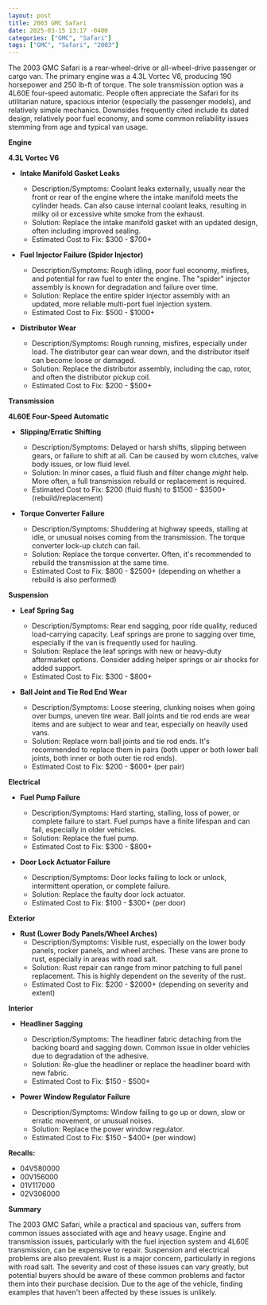 ```yaml
---
layout: post
title: 2003 GMC Safari
date: 2025-03-15 13:17 -0400
categories: ["GMC", "Safari"]
tags: ["GMC", "Safari", "2003"]
---
```

The 2003 GMC Safari is a rear-wheel-drive or all-wheel-drive passenger or cargo van. The primary engine was a 4.3L Vortec V6, producing 190 horsepower and 250 lb-ft of torque. The sole transmission option was a 4L60E four-speed automatic. People often appreciate the Safari for its utilitarian nature, spacious interior (especially the passenger models), and relatively simple mechanics. Downsides frequently cited include its dated design, relatively poor fuel economy, and some common reliability issues stemming from age and typical van usage.

**Engine**

**4.3L Vortec V6**

*   **Intake Manifold Gasket Leaks**
    *   Description/Symptoms: Coolant leaks externally, usually near the front or rear of the engine where the intake manifold meets the cylinder heads. Can also cause internal coolant leaks, resulting in milky oil or excessive white smoke from the exhaust.
    *   Solution: Replace the intake manifold gasket with an updated design, often including improved sealing.
    *   Estimated Cost to Fix: $300 - $700+

*   **Fuel Injector Failure (Spider Injector)**
    *   Description/Symptoms: Rough idling, poor fuel economy, misfires, and potential for raw fuel to enter the engine. The "spider" injector assembly is known for degradation and failure over time.
    *   Solution: Replace the entire spider injector assembly with an updated, more reliable multi-port fuel injection system.
    *   Estimated Cost to Fix: $500 - $1000+

*   **Distributor Wear**
    *   Description/Symptoms: Rough running, misfires, especially under load. The distributor gear can wear down, and the distributor itself can become loose or damaged.
    *   Solution: Replace the distributor assembly, including the cap, rotor, and often the distributor pickup coil.
    *   Estimated Cost to Fix: $200 - $500+

**Transmission**

**4L60E Four-Speed Automatic**

*   **Slipping/Erratic Shifting**
    *   Description/Symptoms: Delayed or harsh shifts, slipping between gears, or failure to shift at all. Can be caused by worn clutches, valve body issues, or low fluid level.
    *   Solution: In minor cases, a fluid flush and filter change *might* help. More often, a full transmission rebuild or replacement is required.
    *   Estimated Cost to Fix: $200 (fluid flush) to $1500 - $3500+ (rebuild/replacement)

*   **Torque Converter Failure**
    *   Description/Symptoms: Shuddering at highway speeds, stalling at idle, or unusual noises coming from the transmission. The torque converter lock-up clutch can fail.
    *   Solution: Replace the torque converter. Often, it's recommended to rebuild the transmission at the same time.
    *   Estimated Cost to Fix: $800 - $2500+ (depending on whether a rebuild is also performed)

**Suspension**

*   **Leaf Spring Sag**
    *   Description/Symptoms: Rear end sagging, poor ride quality, reduced load-carrying capacity. Leaf springs are prone to sagging over time, especially if the van is frequently used for hauling.
    *   Solution: Replace the leaf springs with new or heavy-duty aftermarket options. Consider adding helper springs or air shocks for added support.
    *   Estimated Cost to Fix: $300 - $800+

*   **Ball Joint and Tie Rod End Wear**
    *   Description/Symptoms: Loose steering, clunking noises when going over bumps, uneven tire wear. Ball joints and tie rod ends are wear items and are subject to wear and tear, especially on heavily used vans.
    *   Solution: Replace worn ball joints and tie rod ends. It's recommended to replace them in pairs (both upper or both lower ball joints, both inner or both outer tie rod ends).
    *   Estimated Cost to Fix: $200 - $600+ (per pair)

**Electrical**

*   **Fuel Pump Failure**
    *   Description/Symptoms: Hard starting, stalling, loss of power, or complete failure to start. Fuel pumps have a finite lifespan and can fail, especially in older vehicles.
    *   Solution: Replace the fuel pump.
    *   Estimated Cost to Fix: $300 - $800+

*   **Door Lock Actuator Failure**
    *   Description/Symptoms: Door locks failing to lock or unlock, intermittent operation, or complete failure.
    *   Solution: Replace the faulty door lock actuator.
    *   Estimated Cost to Fix: $100 - $300+ (per door)

**Exterior**

*   **Rust (Lower Body Panels/Wheel Arches)**
    *   Description/Symptoms: Visible rust, especially on the lower body panels, rocker panels, and wheel arches. These vans are prone to rust, especially in areas with road salt.
    *   Solution: Rust repair can range from minor patching to full panel replacement. This is highly dependent on the severity of the rust.
    *   Estimated Cost to Fix: $200 - $2000+ (depending on severity and extent)

**Interior**

*   **Headliner Sagging**
    *   Description/Symptoms: The headliner fabric detaching from the backing board and sagging down. Common issue in older vehicles due to degradation of the adhesive.
    *   Solution: Re-glue the headliner or replace the headliner board with new fabric.
    *   Estimated Cost to Fix: $150 - $500+

*   **Power Window Regulator Failure**
    *   Description/Symptoms: Window failing to go up or down, slow or erratic movement, or unusual noises.
    *   Solution: Replace the power window regulator.
    *   Estimated Cost to Fix: $150 - $400+ (per window)

**Recalls:**

*   04V580000
*   00V156000
*   01V117000
*   02V306000

**Summary**

The 2003 GMC Safari, while a practical and spacious van, suffers from common issues associated with age and heavy usage. Engine and transmission issues, particularly with the fuel injection system and 4L60E transmission, can be expensive to repair. Suspension and electrical problems are also prevalent. Rust is a major concern, particularly in regions with road salt. The severity and cost of these issues can vary greatly, but potential buyers should be aware of these common problems and factor them into their purchase decision. Due to the age of the vehicle, finding examples that haven't been affected by these issues is unlikely.

